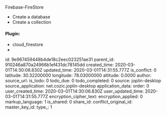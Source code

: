 Firebase-FireStore

+ Create a database
+ Create a collection

#### Plugin:
+ cloud_firestore
+ 

id: 9e967459448b4de18c2eec023251ae31
parent_id: 910246a870a24966b1ef431dc78145dd
created_time: 2020-03-01T14:30:06.830Z
updated_time: 2020-03-01T14:31:55.777Z
is_conflict: 0
latitude: 30.32200000
longitude: 78.03000000
altitude: 0.0000
author: 
source_url: 
is_todo: 0
todo_due: 0
todo_completed: 0
source: joplin-desktop
source_application: net.cozic.joplin-desktop
application_data: 
order: 0
user_created_time: 2020-03-01T14:30:06.830Z
user_updated_time: 2020-03-01T14:31:55.777Z
encryption_cipher_text: 
encryption_applied: 0
markup_language: 1
is_shared: 0
share_id: 
conflict_original_id: 
master_key_id: 
type_: 1